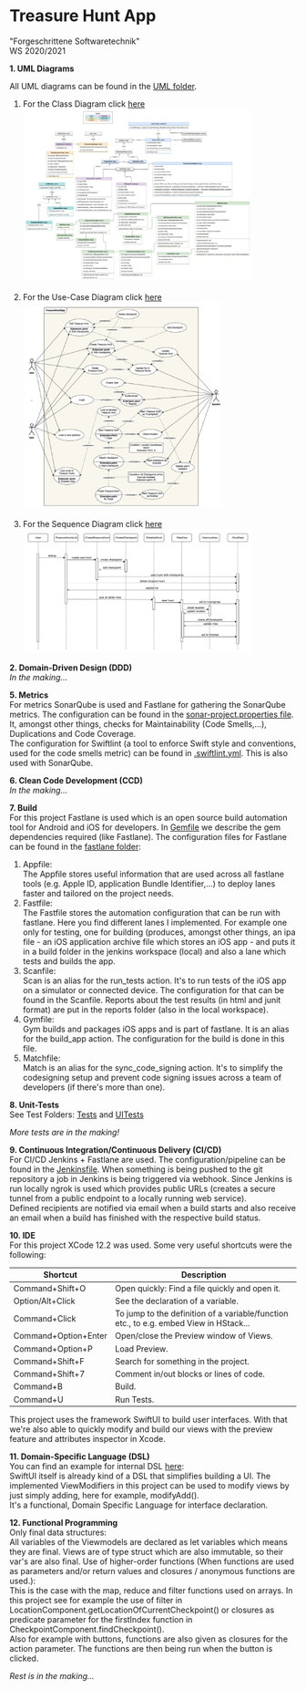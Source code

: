 
# Treasure Hunt App
"Forgeschrittene Softwaretechnik"  
WS 2020/2021

**1. UML Diagrams**

All UML diagrams can be found in the [UML folder](https://github.com/vynguyen1/treasure-hunt-app-ds-20-21/tree/main/UML).  

1. For the Class Diagram click [here](https://github.com/vynguyen1/treasure-hunt-app-ds-20-21/tree/main/UML/Class_Diagram.png)  
	<img src="UML/Class_Diagram.png" width="400">  
	<br>
2. For the Use-Case Diagram click [here](https://github.com/vynguyen1/treasure-hunt-app-ds-20-21/tree/main/UML/Use_Case_Diagram.png)  
	<img src="UML/Use_Case_Diagram.png" width="350">  
	<br>
3. For the Sequence Diagram click [here](https://github.com/vynguyen1/treasure-hunt-app-ds-20-21/tree/main/UML/Sequence_Diagram.png)  
	<img src="UML/Sequence_Diagram.png" width="400">  

**2. Domain-Driven Design (DDD)**  
*In the making...*

**5. Metrics**  
For metrics SonarQube is used and Fastlane for gathering the SonarQube metrics. The configuration can be found in the [sonar-project.properties file](https://github.com/vynguyen1/treasure-hunt-app-ds-20-21/tree/main/sonar-project.properties). It, amongst other things, checks for Maintainability (Code Smells,...), Duplications and Code Coverage.  
The configuration for Swiftlint (a tool to enforce Swift style and conventions, used for the code smells metric) can be found in [.swiftlint.yml](https://github.com/vynguyen1/treasure-hunt-app-ds-20-21/tree/main/fastlane/.swiftlint.yml). This is also used with SonarQube.  

**6. Clean Code Development (CCD)**  
*In the making...*

**7. Build**  
For this project Fastlane is used which is an open source build automation tool for Android and iOS for developers. In [Gemfile](https://github.com/vynguyen1/treasure-hunt-app-ds-20-21/tree/main/Gemfile) we describe the gem dependencies required (like Fastlane).
The configuration files for Fastlane can be found in the [fastlane folder](https://github.com/vynguyen1/treasure-hunt-app-ds-20-21/tree/main/fastlane):

1. Appfile:  
	The Appfile stores useful information that are used across all fastlane tools (e.g. Apple ID, application Bundle Identifier,...) to deploy lanes faster and tailored on the project needs.
2. Fastfile:  
	The Fastfile stores the automation configuration that can be run with fastlane. Here you find different lanes I implemented. For example one only for testing, one for building (produces, amongst other things, an ipa file - an iOS application archive file which stores an iOS app - and puts it in a build folder in the jenkins workspace (local) and also a lane which tests and builds the app.
3. Scanfile:  
	Scan is an alias for the run_tests action. It's to run tests of the iOS app on a simulator or connected device. The configuration for that can be found in the Scanfile. Reports about the test results (in html and junit format) are put in the reports folder (also in the local workspace).
4. Gymfile:  
	Gym builds and packages iOS apps and is part of fastlane. It is an alias for the build_app action. The configuration for the build is done in this file.
5. Matchfile:  
	Match is an alias for the sync\_code\_signing action. It's to simplify the codesigning setup and prevent code signing issues across a team of developers (if there's more than one).


**8. Unit-Tests**  
See Test Folders: [Tests](https://github.com/vynguyen1/treasure-hunt-app-ds-20-21/tree/main/TreasureHuntAppTests) and [UITests](https://github.com/vynguyen1/treasure-hunt-app-ds-20-21/tree/main/TreasureHuntAppUITests)

*More tests are in the making!*

**9. Continuous Integration/Continuous Delivery (CI/CD)**  
For CI/CD Jenkins + Fastlane are used. The configuration/pipeline can be found in the [Jenkinsfile](https://github.com/vynguyen1/treasure-hunt-app-ds-20-21/tree/main/pipelines/Jenkinsfile). When something is being pushed to the git repository a job in Jenkins is being triggered via webhook. Since Jenkins is run locally ngrok is used which provides public URLs (creates a secure tunnel from a public endpoint to a locally running web service).  
Defined recipients are notified via email when a build starts and also receive an email when a build has finished with the respective build status.

**10. IDE**  
For this project XCode 12.2 was used. Some very useful shortcuts were the following:

| Shortcut      			| Description                    				  			|
| ------------------------- | --------------------------------------------------------- |
| Command+Shift+O   		| Open quickly: Find a file quickly and open it.   			|
| Option/Alt+Click  		| See the declaration of a variable.     		   			|
| Command+Click		    	| To jump to the definition of a variable/function etc., to e.g. embed View in HStack...	|
| Command+Option+Enter  	| Open/close the Preview window of Views.		   			|
| Command+Option+P		  	| Load Preview.		   										|
| Command+Shift+F		  	| Search for something in the project.				   		|
| Command+Shift+7	  		| Comment in/out blocks or lines of code.     	   			|
| Command+B			  		| Build. 							    		   			|
| Command+U			  		| Run Tests.						     		   			|

This project uses the framework SwiftUI to build user interfaces. With that we're also able to quickly modify and build our views with the preview feature and attributes inspector in Xcode.

**11. Domain-Specific Language (DSL)**  
You can find an example for internal DSL [here](https://github.com/vynguyen1/treasure-hunt-app-ds-20-21/tree/main/TreasureHuntApp/View/DSL-Example/DSL_Example):  
SwiftUI itself is already kind of a DSL that simplifies building a UI. The implemented ViewModifiers in this project can be used to modify views by just simply adding, here for example, modifyAdd().  
It's a functional, Domain Specific Language for interface declaration.  

**12. Functional Programming**  
Only final data structures:  
All variables of the Viewmodels are declared as let variables which means they are final. Views are of type struct which are also immutable, so their var's are also final.
Use of higher-order functions (When functions are used as parameters and/or return values and closures / anonymous functions are used.):    
This is the case with the map, reduce and filter functions used on arrays. In this project see for example the use of filter in LocationComponent.getLocationOfCurrentCheckpoint() or closures as predicate parameter for the firstIndex function in CheckpointComponent.findCheckpoint().  
Also for example with buttons, functions are also given as closures for the action parameter. The functions are then being run when the button is clicked.

*Rest is in the making...*  